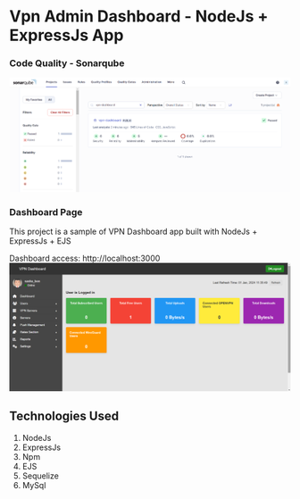 # Vpn Admin Dashboard - NodeJs + ExpressJs App

### Code Quality - Sonarqube

![sonar.png](public/images/sonar.png)

### Dashboard Page
This project is a sample of VPN Dashboard app built with NodeJs + ExpressJs + EJS 

Dashboard access: http://localhost:3000
![dashboard.png](public/images/dashboard.png)

## Technologies Used
1. NodeJs
2. ExpressJs
3. Npm
4. EJS
5. Sequelize
6. MySql